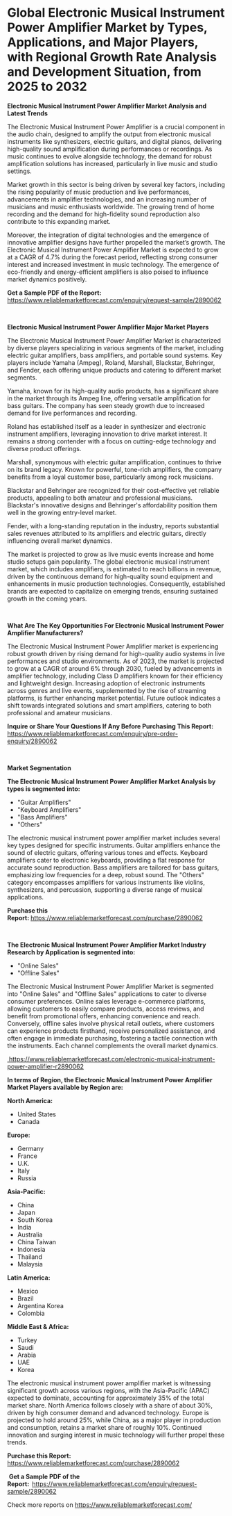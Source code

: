 <p><h1>Global Electronic Musical Instrument Power Amplifier Market by Types, Applications, and Major Players, with Regional Growth Rate Analysis and Development Situation, from 2025 to 2032</h1></p><p><strong>Electronic Musical Instrument Power Amplifier Market Analysis and Latest Trends</strong></p>
<p><p>The Electronic Musical Instrument Power Amplifier is a crucial component in the audio chain, designed to amplify the output from electronic musical instruments like synthesizers, electric guitars, and digital pianos, delivering high-quality sound amplification during performances or recordings. As music continues to evolve alongside technology, the demand for robust amplification solutions has increased, particularly in live music and studio settings.</p><p>Market growth in this sector is being driven by several key factors, including the rising popularity of music production and live performances, advancements in amplifier technologies, and an increasing number of musicians and music enthusiasts worldwide. The growing trend of home recording and the demand for high-fidelity sound reproduction also contribute to this expanding market.</p><p>Moreover, the integration of digital technologies and the emergence of innovative amplifier designs have further propelled the market’s growth. The Electronic Musical Instrument Power Amplifier Market is expected to grow at a CAGR of 4.7% during the forecast period, reflecting strong consumer interest and increased investment in music technology. The emergence of eco-friendly and energy-efficient amplifiers is also poised to influence market dynamics positively.</p></p>
<p><strong>Get a Sample PDF of the Report:&nbsp;</strong> <a href="https://www.reliablemarketforecast.com/enquiry/request-sample/2890062?utm_campaign=2730&utm_medium=2&utm_source=Github&utm_content=ia&utm_term=14032025&utm_id=electronic-musical-instrument-power-amplifier">https://www.reliablemarketforecast.com/enquiry/request-sample/2890062</a></p>
<p>&nbsp;</p>
<p><strong>Electronic Musical Instrument Power Amplifier Major Market Players</strong></p>
<p><p>The Electronic Musical Instrument Power Amplifier Market is characterized by diverse players specializing in various segments of the market, including electric guitar amplifiers, bass amplifiers, and portable sound systems. Key players include Yamaha (Ampeg), Roland, Marshall, Blackstar, Behringer, and Fender, each offering unique products and catering to different market segments.</p><p>Yamaha, known for its high-quality audio products, has a significant share in the market through its Ampeg line, offering versatile amplification for bass guitars. The company has seen steady growth due to increased demand for live performances and recording.</p><p>Roland has established itself as a leader in synthesizer and electronic instrument amplifiers, leveraging innovation to drive market interest. It remains a strong contender with a focus on cutting-edge technology and diverse product offerings.</p><p>Marshall, synonymous with electric guitar amplification, continues to thrive on its brand legacy. Known for powerful, tone-rich amplifiers, the company benefits from a loyal customer base, particularly among rock musicians.</p><p>Blackstar and Behringer are recognized for their cost-effective yet reliable products, appealing to both amateur and professional musicians. Blackstar's innovative designs and Behringer's affordability position them well in the growing entry-level market.</p><p>Fender, with a long-standing reputation in the industry, reports substantial sales revenues attributed to its amplifiers and electric guitars, directly influencing overall market dynamics.</p><p>The market is projected to grow as live music events increase and home studio setups gain popularity. The global electronic musical instrument market, which includes amplifiers, is estimated to reach billions in revenue, driven by the continuous demand for high-quality sound equipment and enhancements in music production technologies. Consequently, established brands are expected to capitalize on emerging trends, ensuring sustained growth in the coming years.</p></p>
<p>&nbsp;</p>
<p><strong>What Are The Key Opportunities For Electronic Musical Instrument Power Amplifier Manufacturers?</strong></p>
<p><p>The Electronic Musical Instrument Power Amplifier market is experiencing robust growth driven by rising demand for high-quality audio systems in live performances and studio environments. As of 2023, the market is projected to grow at a CAGR of around 6% through 2030, fueled by advancements in amplifier technology, including Class D amplifiers known for their efficiency and lightweight design. Increasing adoption of electronic instruments across genres and live events, supplemented by the rise of streaming platforms, is further enhancing market potential. Future outlook indicates a shift towards integrated solutions and smart amplifiers, catering to both professional and amateur musicians.</p></p>
<p><strong>Inquire or Share Your Questions If Any Before Purchasing This Report:</strong> <a href="https://www.reliablemarketforecast.com/enquiry/pre-order-enquiry/2890062?utm_campaign=2730&utm_medium=2&utm_source=Github&utm_content=ia&utm_term=14032025&utm_id=electronic-musical-instrument-power-amplifier">https://www.reliablemarketforecast.com/enquiry/pre-order-enquiry/2890062</a></p>
<p>&nbsp;</p>
<p><strong>Market Segmentation</strong></p>
<p><strong>The Electronic Musical Instrument Power Amplifier Market Analysis by types is segmented into:</strong></p>
<p><ul><li>"Guitar Amplifiers"</li><li>"Keyboard Amplifiers"</li><li>"Bass Amplifiers"</li><li>"Others"</li></ul></p>
<p><p>The electronic musical instrument power amplifier market includes several key types designed for specific instruments. Guitar amplifiers enhance the sound of electric guitars, offering various tones and effects. Keyboard amplifiers cater to electronic keyboards, providing a flat response for accurate sound reproduction. Bass amplifiers are tailored for bass guitars, emphasizing low frequencies for a deep, robust sound. The "Others" category encompasses amplifiers for various instruments like violins, synthesizers, and percussion, supporting a diverse range of musical applications.</p></p>
<p><strong>Purchase this Report:&nbsp;</strong><a href="https://www.reliablemarketforecast.com/purchase/2890062?utm_campaign=2730&utm_medium=2&utm_source=Github&utm_content=ia&utm_term=14032025&utm_id=electronic-musical-instrument-power-amplifier">https://www.reliablemarketforecast.com/purchase/2890062</a></p>
<p>&nbsp;</p>
<p><strong>The Electronic Musical Instrument Power Amplifier Market Industry Research by Application is segmented into:</strong></p>
<p><ul><li>"Online Sales"</li><li>"Offline Sales"</li></ul></p>
<p><p>The Electronic Musical Instrument Power Amplifier Market is segmented into "Online Sales" and "Offline Sales" applications to cater to diverse consumer preferences. Online sales leverage e-commerce platforms, allowing customers to easily compare products, access reviews, and benefit from promotional offers, enhancing convenience and reach. Conversely, offline sales involve physical retail outlets, where customers can experience products firsthand, receive personalized assistance, and often engage in immediate purchasing, fostering a tactile connection with the instruments. Each channel complements the overall market dynamics.</p></p>
<p><a href="https://www.reliablemarketforecast.com/electronic-musical-instrument-power-amplifier-r2890062?utm_campaign=2730&utm_medium=2&utm_source=Github&utm_content=ia&utm_term=14032025&utm_id=electronic-musical-instrument-power-amplifier">&nbsp;https://www.reliablemarketforecast.com/electronic-musical-instrument-power-amplifier-r2890062</a></p>
<p><strong>In terms of Region, the Electronic Musical Instrument Power Amplifier Market Players available by Region are:</strong></p>
<p>
    <p> <strong> North America: </strong>
        <ul>
            <li>United States</li>
            <li>Canada</li>
        </ul>
        </p> 
    <p> <strong> Europe: </strong>
        <ul>
            <li>Germany</li>
            <li>France</li>
            <li>U.K.</li>
            <li>Italy</li>
            <li>Russia</li>
        </ul>
        </p> 
    <p> <strong> Asia-Pacific: </strong>
        <ul>
            <li>China</li>
            <li>Japan</li>
            <li>South Korea</li>
            <li>India</li>
            <li>Australia</li>
            <li>China Taiwan</li>
            <li>Indonesia</li>
            <li>Thailand</li>
            <li>Malaysia</li>
        </ul>
        </p> 
    <p> <strong> Latin America: </strong>
        <ul>
            <li>Mexico</li>
            <li>Brazil</li>
            <li>Argentina Korea</li>
            <li>Colombia</li>
        </ul>
        </p> 
    <p> <strong> Middle East & Africa: </strong>
        <ul>
            <li>Turkey</li>
            <li>Saudi</li>
            <li>Arabia</li>
            <li>UAE</li>
            <li>Korea</li>
        </ul>
    </p>
    </p>
<p><p>The electronic musical instrument power amplifier market is witnessing significant growth across various regions, with the Asia-Pacific (APAC) expected to dominate, accounting for approximately 35% of the total market share. North America follows closely with a share of about 30%, driven by high consumer demand and advanced technology. Europe is projected to hold around 25%, while China, as a major player in production and consumption, retains a market share of roughly 10%. Continued innovation and surging interest in music technology will further propel these trends.</p></p>
<p><strong>Purchase this Report: </strong><a href="https://www.reliablemarketforecast.com/purchase/2890062?utm_campaign=2730&utm_medium=2&utm_source=Github&utm_content=ia&utm_term=14032025&utm_id=electronic-musical-instrument-power-amplifier">https://www.reliablemarketforecast.com/purchase/2890062</a></p>
<p>&nbsp;<strong>Get a Sample PDF of the Report:&nbsp;&nbsp;</strong><a href="https://www.reliablemarketforecast.com/enquiry/request-sample/2890062?utm_campaign=2730&utm_medium=2&utm_source=Github&utm_content=ia&utm_term=14032025&utm_id=electronic-musical-instrument-power-amplifier">https://www.reliablemarketforecast.com/enquiry/request-sample/2890062</a></p>
<p><strong></strong></p>
<p>Check more reports on <a href="https://www.reliablemarketforecast.com/?utm_campaign=2730&utm_medium=2&utm_source=Github&utm_content=ia&utm_term=14032025&utm_id=electronic-musical-instrument-power-amplifier">https://www.reliablemarketforecast.com/</a></p>